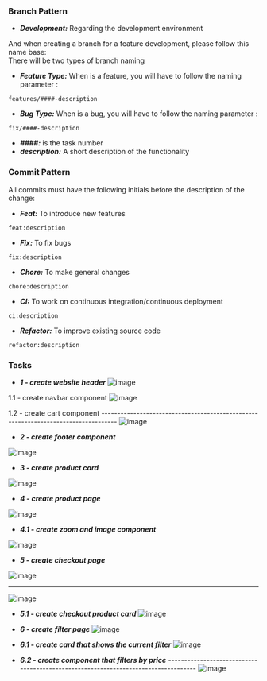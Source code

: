 ### Branch Pattern

- **_Development:_** Regarding the development environment

And when creating a branch for a feature development, please follow this name base:\
There will be two types of branch naming

- **_Feature Type:_** When is a feature, you will have to follow the naming parameter :

```
features/####-description
```

- **_Bug Type:_** When is a bug, you will have to follow the naming parameter :

```
fix/####-description
```

- **_####:_** is the task number
- **_description:_** A short description of the functionality

### Commit Pattern

All commits must have the following initials before the description of the change:

- **_Feat:_** To introduce new features

```
feat:description
```

- **_Fix:_** To fix bugs

```
fix:description
```

- **_Chore:_** To make general changes

```
chore:description
```

- **_CI:_** To work on continuous integration/continuous deployment

```
ci:description
```

- **_Refactor:_** To improve existing source code

```
refactor:description
```

### Tasks

- **_1 - create website header_**
![image](https://user-images.githubusercontent.com/106037619/218261980-736643ba-f85c-47b0-a56f-382045e523a7.png)

1.1 - create navbar component 
![image](https://user-images.githubusercontent.com/106037619/218262099-2ce501ba-f41a-406d-af6b-1fdcb85e82da.png)

1.2 - create cart component -----------------------------------------------------------------------------------
![image](https://user-images.githubusercontent.com/106037619/218262558-5e1e7986-a154-46dd-a3b7-da1b92ead47d.png)


- **_2 - create footer component_**

![image](https://user-images.githubusercontent.com/106037619/218262149-37b397f8-d57c-4e4a-950a-b10475a2df0e.png)

- **_3 - create product card_**

![image](https://user-images.githubusercontent.com/106037619/218261911-08ddc350-e7cc-4c42-828f-5ac565b4093f.png)

- **_4 - create product page_**

![image](https://user-images.githubusercontent.com/106037619/218262394-39fe3ff5-b91b-40ba-a01e-ec0b1053e257.png)

- **_4.1 - create zoom and image component_**

![image](https://user-images.githubusercontent.com/106037619/218262450-a95601bf-29b8-4e1b-9861-92533b158071.png)

- **_5 - create checkout page_**

![image](https://user-images.githubusercontent.com/106037619/218262849-f91d7ff3-eed9-4f98-9ab0-d17564413a07.png)

------------------------------------------------------------------------------------------

![image](https://user-images.githubusercontent.com/106037619/218262711-1e476922-dfd1-40cb-b890-2f7bcd44f1c8.png)

- **_5.1 - create checkout product card_**
![image](https://user-images.githubusercontent.com/106037619/218262761-26c3eb25-bb76-4419-a0ac-baa154a431e3.png)

- **_6 - create filter page_**
![image](https://user-images.githubusercontent.com/106037619/218263051-ba9877f6-b5b4-482d-b4a7-ab7e1067df5a.png)

- **_6.1 - create card that shows the current filter_**
![image](https://user-images.githubusercontent.com/106037619/218263107-df2f297c-6f7b-4ca0-80fe-39dddc4d7f97.png)

- **_6.2 - create component that filters by price_** -----------------------------------------------------------------------------------
![image](https://user-images.githubusercontent.com/106037619/218263157-fcc2e3ed-a194-4736-ac63-ff7c364cf001.png)
